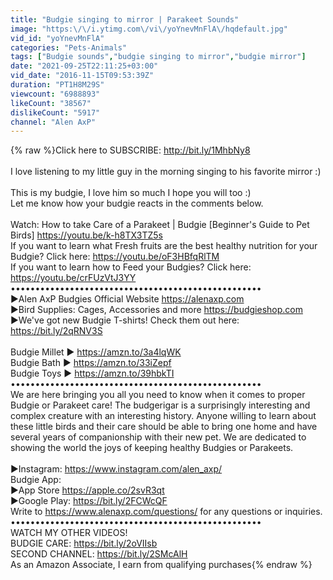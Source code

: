 ```yaml
---
title: "Budgie singing to mirror | Parakeet Sounds"
image: "https:\/\/i.ytimg.com\/vi\/yoYnevMnFlA\/hqdefault.jpg"
vid_id: "yoYnevMnFlA"
categories: "Pets-Animals"
tags: ["Budgie sounds","budgie singing to mirror","budgie mirror"]
date: "2021-09-25T22:11:25+03:00"
vid_date: "2016-11-15T09:53:39Z"
duration: "PT1H8M29S"
viewcount: "6988893"
likeCount: "38567"
dislikeCount: "5917"
channel: "Alen AxP"
---
```

{% raw %}Click here to SUBSCRIBE: <a rel="nofollow" target="blank" href="http://bit.ly/1MhbNy8">http://bit.ly/1MhbNy8</a><br /><br />I love listening to my little guy in the morning singing to his favorite mirror :)<br /><br />This is my budgie, I love him so much I hope you will too :)<br />Let me know how your budgie reacts in the comments below.<br /><br />Watch: How to take Care of a Parakeet | Budgie [Beginner's Guide to Pet Birds] <a rel="nofollow" target="blank" href="https://youtu.be/k-h8TX3TZ5s">https://youtu.be/k-h8TX3TZ5s</a><br />If you want to learn what Fresh fruits are the best healthy nutrition for your Budgie? Click here: <a rel="nofollow" target="blank" href="https://youtu.be/oF3HBfqRlTM">https://youtu.be/oF3HBfqRlTM</a><br />If you want to learn how to Feed your Budgies? Click here: <a rel="nofollow" target="blank" href="https://youtu.be/crFUzVtJ3YY">https://youtu.be/crFUzVtJ3YY</a><br />•••••••••••••••••••••••••••••••••••••••••••••••••••<br />▶Alen AxP Budgies Official Website <a rel="nofollow" target="blank" href="https://alenaxp.com">https://alenaxp.com</a><br />▶Bird Supplies: Cages, Accessories and more  <a rel="nofollow" target="blank" href="https://budgieshop.com">https://budgieshop.com</a><br />▶We've got new Budgie T-shirts! Check them out here: <a rel="nofollow" target="blank" href="https://bit.ly/2qRNV3S">https://bit.ly/2qRNV3S</a><br /><br />Budgie Millet ▶ <a rel="nofollow" target="blank" href="https://amzn.to/3a4lqWK">https://amzn.to/3a4lqWK</a><br />Budgie Bath ▶ <a rel="nofollow" target="blank" href="https://amzn.to/33iZepf">https://amzn.to/33iZepf</a><br />Budgie Toys ▶ <a rel="nofollow" target="blank" href="https://amzn.to/39hbkTI">https://amzn.to/39hbkTI</a><br />•••••••••••••••••••••••••••••••••••••••••••••••••••<br />We are here bringing you all you need to know when it comes to proper Budgie or Parakeet care! The budgerigar is a surprisingly interesting and complex creature with an interesting history. Anyone willing to learn about these little birds and their care should be able to bring one home and have several years of companionship with their new pet. We are dedicated to showing the world the joys of keeping healthy Budgies or Parakeets.<br /><br />▶Instagram: <a rel="nofollow" target="blank" href="https://www.instagram.com/alen_axp/">https://www.instagram.com/alen_axp/</a><br />Budgie App:<br />▶App Store <a rel="nofollow" target="blank" href="https://apple.co/2svR3qt">https://apple.co/2svR3qt</a><br />▶Google Play: <a rel="nofollow" target="blank" href="https://bit.ly/2FCWcQF">https://bit.ly/2FCWcQF</a><br />Write to <a rel="nofollow" target="blank" href="https://www.alenaxp.com/questions/">https://www.alenaxp.com/questions/</a> for any questions or inquiries.<br />•••••••••••••••••••••••••••••••••••••••••••••••••••<br />WATCH MY OTHER VIDEOS!<br />BUDGIE CARE: <a rel="nofollow" target="blank" href="https://bit.ly/2oVIIsb">https://bit.ly/2oVIIsb</a><br />SECOND CHANNEL: <a rel="nofollow" target="blank" href="https://bit.ly/2SMcAlH">https://bit.ly/2SMcAlH</a><br />As an Amazon Associate, I earn from qualifying purchases{% endraw %}
